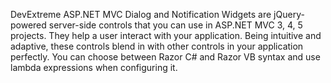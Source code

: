 DevExtreme ASP.NET MVC Dialog and Notification Widgets are jQuery-powered server-side controls that you can use in ASP.NET MVC 3, 4, 5 projects. They help a user interact with your application. Being intuitive and adaptive, these controls blend in with other controls in your application perfectly. You can choose between Razor C\# and Razor VB syntax and use lambda expressions when configuring it.